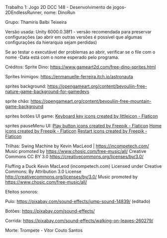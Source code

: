 Trabalho 1: Jogo 2D DCC 148 - Desenvolvimento de jogos-  2DEndlessRunner, nome: DinoRun

Grupo: Thamiris Balbi Teixeira 

Versão usada: Unity 6000.0.38f1 - versão recomendada para preservar configurações (ao abrir em outras versões é possível que algumas configurações da hierarquia sejam perdidas)

Se ao testar o executável der problemas ao abrir, verificar se o file com o nome -Data está com o nome esperado pelo programa.

Créditos:
Sprite Dino: https://www.gameart2d.com/free-dino-sprites.html

Sprites Inimigos: https://enmanuelle-ferreira.itch.io/astronauta

sprites background: https://opengameart.org/content/bevouliin-free-nature-game-background-for-gamedevs

sprite chão: https://opengameart.org/content/bevouliin-free-mountain-game-background

sprites botões UI game: <a href="https://www.flaticon.com/free-icons/keyboard-key" title="keyboard key icons">Keyboard key icons created by littleicon - Flaticon</a>

sprites pauseMenu UI: <a href="https://www.flaticon.com/free-icons/play-button" title="play button icons">Play button icons created by Freepik - Flaticon</a> 
<a href="https://www.flaticon.com/free-icons/home" title="home icons">Home icons created by Freepik - Flaticon</a>
<a href="https://www.flaticon.com/free-icons/restart" title="restart icons">Restart icons created by Freepik - Flaticon</a>

Trilhas: Swing Machine by Kevin MacLeod | https://incompetech.com/
Music promoted by https://www.chosic.com/free-music/all/
Creative Commons CC BY 3.0
https://creativecommons.org/licenses/by/3.0/

Fluffing a Duck Kevin MacLeod (incompetech.com)
Licensed under Creative Commons: By Attribution 3.0 License
http://creativecommons.org/licenses/by/3.0/
Music promoted by https://www.chosic.com/free-music/all/ 

Efeitos sonoros: 

Pulo: https://pixabay.com/sound-effects/jump-sound-14839/ (editado)

Botões: https://pixabay.com/sound-effects/

Corrida: https://pixabay.com/sound-effects/walking-on-leaves-260279/

Morte: Trompete - Vitor Couto Santos

